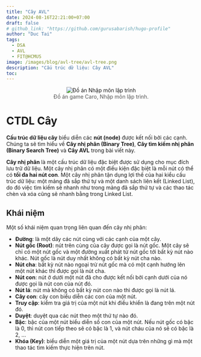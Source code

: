 ```yaml
---
title: "Cây AVL"
date: 2024-08-16T22:21:00+07:00
draft: false
# github_link: "https://github.com/gurusabarish/hugo-profile"
author: "Duc Tai"
tags:
  - DSA
  - AVL
  - FIT@HCMUS
image: /images/blog/avl-tree/avl-tree.png 
description: "Cấu trúc dữ liệu: Cây AVL"
toc: 
---
```


<figure style="text-align: center; margin-bottom: 20px;">
  <img src="/images/blog/roadmap/nmlt.png" alt="Đồ án Nhập môn lập trình" style="max-width: 90%; height: auto;">
  <figcaption style="font-size: 14px; color: #555;">Đồ án game Caro, Nhập môn lập trình.</figcaption>
</figure>

# CTDL Cây

**Cấu trúc dữ liệu cây** biểu diễn các **nút (node)** được kết nối bởi các cạnh. Chúng ta sẽ tìm hiểu về **Cây nhị phân (Binary Tree)**, **Cây tìm kiếm nhị phân (Binary Search Tree)** và **Cây AVL** trong bài viết này.

**Cây nhị phân** là một cấu trúc dữ liệu đặc biệt được sử dụng cho mục đích lưu trữ dữ liệu. Một cây nhị phân có một điều kiện đặc biệt là mỗi nút có thể có **tối đa hai nút con**. Một cây nhị phân tận dụng lợi thế của hai kiểu cấu trúc dữ liệu: một mảng đã sắp thứ tự và một danh sách liên kết (Linked List), do đó việc tìm kiếm sẽ nhanh như trong mảng đã sắp thứ tự và các thao tác chèn và xóa cũng sẽ nhanh bằng trong Linked List.

## Khái niệm

Một số khái niệm quan trọng liên quan đến cây nhị phân: 

- **Đường**: là một dãy các nút cùng với các cạnh của một cây.
- **Nút gốc (Root)**: nút trên cùng của cây được gọi là nút gốc. Một cây sẽ chỉ có một nút gốc và một đường xuất phát từ nút gốc tới bất kỳ nút nào khác. Nút gốc là nút duy nhất không có bất kỳ nút cha nào.
- **Nút cha**: bất kỳ nút nào ngoại trừ nút gốc mà có một cạnh hướng lên một nút khác thì được gọi là nút cha.
- **Nút con**: nút ở dưới một nút đã cho được kết nối bởi cạnh dưới của nó được gọi là nút con của nút đó.
- **Nút lá**: nút mà không có bất kỳ nút con nào thì được gọi là nút lá.
- **Cây con**: cây con biểu diễn các con của một nút.
- **Truy cập**: kiểm tra giá trị của một nút khi điều khiển là đang trên một nút đó.
- **Duyệt**: duyệt qua các nút theo một thứ tự nào đó.
- **Bậc**: bậc của một nút biểu diễn số con của một nút. Nếu nút gốc có bậc là 0, thì nút con tiếp theo sẽ có bậc là 1, và nút cháu của nó sẽ có bậc là 2, …
- **Khóa (Key)**: biểu diễn một giá trị của một nút dựa trên những gì mà một thao tác tìm kiếm thực hiện trên nút.